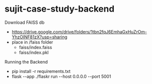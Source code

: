 # sujit-case-study-backend

Download FAISS db
- https://drive.google.com/drive/folders/1tbn2fqJ6EmhaGxHuZrOm-YhzOINF81zX?usp=sharing
- place in /faiss folder
  - faiss/index.faiss
  - faiss/index.pkl
  
Running the Backend 
- pip install -r requirements.txt
- flask --app ./flaskr run --host 0.0.0.0 --port 5001

